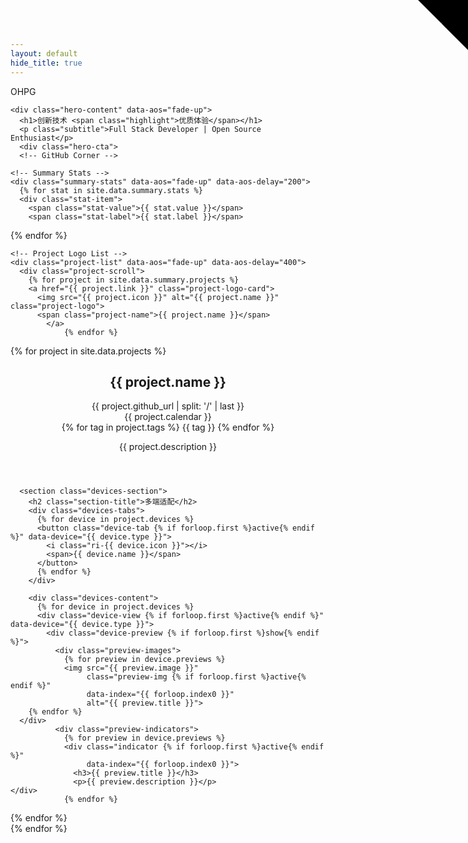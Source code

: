 ```yaml
---
layout: default
hide_title: true
---
```

<!-- 在文件顶部添加样式链接 -->
<link rel="stylesheet" href="{{ '/assets/css/style.css' | relative_url }}">
<link rel="stylesheet" href="{{ '/assets/css/main.css' | relative_url }}">
<link rel="stylesheet" href="https://cdnjs.cloudflare.com/ajax/libs/aos/2.3.4/aos.css" />
<script src="https://cdnjs.cloudflare.com/ajax/libs/aos/2.3.4/aos.js"></script>

<!-- 在文件顶部添加 -->
<link rel="preconnect" href="https://fonts.googleapis.com">
<link rel="preconnect" href="https://fonts.gstatic.com" crossorigin>
<link href="https://fonts.googleapis.com/css2?family=Inter:wght@400;500;600;700&display=swap" rel="stylesheet">
<link href="https://cdn.jsdelivr.net/npm/remixicon@3.5.0/fonts/remixicon.css" rel="stylesheet">

<!-- Hero Section -->
<div class="hero">
  <div class="container">
    <nav class="nav">
      <div class="logo">OHPG</div>
    </nav>
    
    <div class="hero-content" data-aos="fade-up">
      <h1>创新技术 <span class="highlight">优质体验</span></h1>
      <p class="subtitle">Full Stack Developer | Open Source Enthusiast</p>
      <div class="hero-cta">
      <!-- GitHub Corner -->
<a href="https://github.com/OHPG" class="github-corner" aria-label="View on GitHub">
  <svg width="80" height="80" viewBox="0 0 250 250" style="fill:var(--primary); color:#000; position: absolute; top: 0; border: 0; right: 0;" aria-hidden="true">
    <path d="M0,0 L115,115 L130,115 L142,142 L250,250 L250,0 Z"></path>
    <path d="M128.3,109.0 C113.8,99.7 119.0,89.6 119.0,89.6 C122.0,82.7 120.5,78.6 120.5,78.6 C119.2,72.0 123.4,76.3 123.4,76.3 C127.3,80.9 125.5,87.3 125.5,87.3 C122.9,97.6 130.6,101.9 134.4,103.2" fill="currentColor" style="transform-origin: 130px 106px;" class="octo-arm"></path>
    <path d="M115.0,115.0 C114.9,115.1 118.7,116.5 119.8,115.4 L133.7,101.6 C136.9,99.2 139.9,98.4 142.2,98.6 C133.8,88.0 127.5,74.4 143.8,58.0 C148.5,53.4 154.0,51.2 159.7,51.0 C160.3,49.4 163.2,43.6 171.4,40.1 C171.4,40.1 176.1,42.5 178.8,56.2 C183.1,58.6 187.2,61.8 190.9,65.4 C194.5,69.0 197.7,73.2 200.1,77.6 C213.8,80.2 216.3,84.9 216.3,84.9 C212.7,93.1 206.9,96.0 205.4,96.6 C205.1,102.4 203.0,107.8 198.3,112.5 C181.9,128.9 168.3,122.5 157.7,114.1 C157.9,116.9 156.7,120.9 152.7,124.9 L141.0,136.5 C139.8,137.7 141.6,141.9 141.8,141.8 Z" fill="currentColor" class="octo-body"></path>
  </svg>
</a>
    </div>
  </div>

    <!-- Summary Stats -->
    <div class="summary-stats" data-aos="fade-up" data-aos-delay="200">
      {% for stat in site.data.summary.stats %}
      <div class="stat-item">
        <span class="stat-value">{{ stat.value }}</span>
        <span class="stat-label">{{ stat.label }}</span>
</div>
          {% endfor %}
        </div>

    <!-- Project Logo List -->
    <div class="project-list" data-aos="fade-up" data-aos-delay="400">
      <div class="project-scroll">
        {% for project in site.data.summary.projects %}
        <a href="{{ project.link }}" class="project-logo-card">
          <img src="{{ project.icon }}" alt="{{ project.name }}" class="project-logo">
          <span class="project-name">{{ project.name }}</span>
            </a>
                {% endfor %}
  </div>
    </div>
  </div>
  </div>

<!-- Projects Section -->
<section id="projects" class="projects-section">
  <div class="container">
  {% for project in site.data.projects %}
  <div class="project-showcase" data-aos="fade-up" id="{{ project.name }}">
      <header class="project-header">
        <h1 class="project-title">{{ project.name }}</h1>
        <div class="project-meta">
          <div class="meta-item">
            <i class="ri-github-fill"></i>
            <span>{{ project.github_url | split: '/' | last }}</span>
    </div>
          <div class="meta-item">
            <i class="ri-calendar-line"></i>
            <span>{{ project.calendar }}</span>
  </div>
          </div>
        <div class="tag-list">
          {% for tag in project.tags %}
          <span class="tag">{{ tag }}</span>
          {% endfor %}
        </div>
        <p class="project-description">{{ project.description }}</p>
      </header>

      <section class="devices-section">
        <h2 class="section-title">多端适配</h2>
        <div class="devices-tabs">
          {% for device in project.devices %}
          <button class="device-tab {% if forloop.first %}active{% endif %}" data-device="{{ device.type }}">
            <i class="ri-{{ device.icon }}"></i>
            <span>{{ device.name }}</span>
          </button>
          {% endfor %}
        </div>
        
        <div class="devices-content">
          {% for device in project.devices %}
          <div class="device-view {% if forloop.first %}active{% endif %}" data-device="{{ device.type }}">
            <div class="device-preview {% if forloop.first %}show{% endif %}">
              <div class="preview-images">
                {% for preview in device.previews %}
                <img src="{{ preview.image }}"
                     class="preview-img {% if forloop.first %}active{% endif %}"
                     data-index="{{ forloop.index0 }}"
                     alt="{{ preview.title }}">
        {% endfor %}
      </div>
              <div class="preview-indicators">
                {% for preview in device.previews %}
                <div class="indicator {% if forloop.first %}active{% endif %}"
                     data-index="{{ forloop.index0 }}">
                  <h3>{{ preview.title }}</h3>
                  <p>{{ preview.description }}</p>
    </div>
                {% endfor %}
  </div>
    </div>
  </div>
  {% endfor %}
  </div>
</section>
    </div>
    {% endfor %}
  </div>
</section>

<script>
  document.addEventListener('DOMContentLoaded', function() {
    // 初始化 AOS
    AOS.init({
      duration: 1000,
      once: true
    });

     // 设备类型切换
    const deviceTabs = document.querySelectorAll('.device-tab');
    deviceTabs.forEach(tab => {
        tab.addEventListener('click', function(e) {
            // 获取当前 tab 的索引位置
            const tabContainer = tab.closest('.devices-tabs');
            const tabs = Array.from(tabContainer.querySelectorAll('.device-tab'));
            const clickedIndex = tabs.indexOf(tab);
            
            // 设置 data-active 属性
            tabContainer.setAttribute('data-active', clickedIndex.toString());

            // 创建波纹效果
            const ripple = document.createElement('span');
            ripple.classList.add('ripple');
            const rect = tab.getBoundingClientRect();
            const x = e.clientX - rect.left;
            const y = e.clientY - rect.top;
            ripple.style.left = x + 'px';
            ripple.style.top = y + 'px';
            tab.appendChild(ripple);
            
            // 移除旧的波纹
            setTimeout(() => ripple.remove(), 800);

            const device = tab.dataset.device;
            const container = tab.closest('.devices-section');
            
            // 更新标签状态
            container.querySelectorAll('.device-tab').forEach(t => t.classList.remove('active'));
            tab.classList.add('active');
            
            // 更新设备视图
            const views = container.querySelectorAll('.device-view');
            const activeView = container.querySelector(`.device-view[data-device="${device}"]`);
            
            // 淡出当前视图
            views.forEach(view => {
                if (view !== activeView) {
                    view.querySelector('.device-preview')?.classList.remove('show');
                    setTimeout(() => {
                        view.classList.remove('active');
                    }, 300);
                }
            });

            // 淡入新视图
            if (activeView) {
                setTimeout(() => {
                    activeView.classList.add('active');
                    setTimeout(() => {
                        activeView.querySelector('.device-preview')?.classList.add('show');
                    }, 50);
                }, 300);
            }
        });
    });

    // 图片和指示器联动
    const indicators = document.querySelectorAll('.indicator');
    indicators.forEach(indicator => {
        indicator.addEventListener('click', () => {
            const index = indicator.dataset.index;
            const deviceView = indicator.closest('.device-view');
            
            // 更新指示器状态
            deviceView.querySelectorAll('.indicator').forEach(i => i.classList.remove('active'));
            indicator.classList.add('active');
            
            // 更新图片状态
            deviceView.querySelectorAll('.preview-img').forEach(img => {
                img.classList.remove('active');
                if (img.dataset.index === index) {
                    img.classList.add('active');
                }
            });
        });
    });

    // 添加hover时的光晕效果
    deviceTabs.forEach(tab => {
        tab.addEventListener('mousemove', function(e) {
            const rect = tab.getBoundingClientRect();
            const x = e.clientX - rect.left;
            const y = e.clientY - rect.top;
            
            tab.style.setProperty('--x', `${x}px`);
            tab.style.setProperty('--y', `${y}px`);
        });
    });
    
});
</script>
